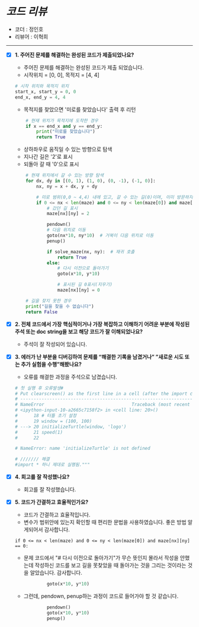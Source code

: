 # *코드 리뷰*

- 코더 : 정인호
- 리뷰어 : 이혁희

-----

- [x]  **1. 주어진 문제를 해결하는 완성된 코드가 제출되었나요?**
    - 주어진 문제를 해결하는 완성된 코드가 제출 되었습니다.
    - 시작위치 = [0, 0], 목적지 = [4, 4]
    ```python
    # 시작 위치와 목적지 위치
    start_x, start_y = 0, 0
    end_x, end_y = 4, 4
    ```
    
    - 목적지를 찾았으면 '미로를 찾았습니다' 출력 후 리턴
    ```Python
        # 현재 위치가 목적지에 도착한 경우
        if x == end_x and y == end_y:
            print("미로를 찾았습니다")
            return True
    ```
    
    - 상하좌우로 움직일 수 있는 방향으로 탐색
    - 지나간 길은 '2'로 표시
    - 되돌아 갈 때 '0'으로 표시
    ```Python
        # 현재 위치에서 갈 수 있는 방향 탐색
        for dx, dy in [(0, 1), (1, 0), (0, -1), (-1, 0)]:
            nx, ny = x + dx, y + dy

            # 미로 범위(0,0 ~ 4,4) 내에 있고, 갈 수 있는 길(0)이며, 이미 방문하지 않은 길인 경우(2가 아닌 경우)
            if 0 <= nx < len(maze) and 0 <= ny < len(maze[0]) and maze[nx][ny] == 0:
                # 갔던 길 표시
                maze[nx][ny] = 2

                pendown()
                # 다음 위치로 이동
                goto(nx*10, ny*10)  # 거북이 다음 위치로 이동
                penup()

                if solve_maze(nx, ny):  # 재귀 호출
                    return True
                else:
                    # 다시 이전으로 돌아가기
                    goto(x*10, y*10)

                    # 표시된 길 0표시(지우기)
                    maze[nx][ny] = 0

        # 길을 찾지 못한 경우
        print("길을 찾을 수 없습니다")
        return False
    ```


- [x]  **2. 전체 코드에서 가장 핵심적이거나 가장 복잡하고 이해하기 어려운 부분에 작성된 
주석 또는 doc string을 보고 해당 코드가 잘 이해되었나요?**
    - 주석이 잘 작성되어 있습니다.
    
- [x]  **3. 에러가 난 부분을 디버깅하여 문제를 “해결한 기록을 남겼거나” 
”새로운 시도 또는 추가 실험을 수행”해봤나요?**
    - 오류를 해결한 과정을 주석으로 남겼습니다.
    ```python
    # 첫 실행 후 오류발생#
    # Put clearscreen() as the first line in a cell (after the import command) to re-run turtle commands in the cell
    # ---------------------------------------------------------------------------
    # NameError                                 Traceback (most recent call last)
    # <ipython-input-10-a2665c7158f2> in <cell line: 20>()
    #      18 # 터틀 초기 설정
    #      19 window = (100, 100)
    # ---> 20 initializeTurtle(window, 'logo')
    #      21 speed(1)
    #      22

    # NameError: name 'initializeTurtle' is not defined

    # /////// 해결
    #import * 하니 제대로 실행됨."""
    ```
- [x]  **4. 회고를 잘 작성했나요?**
    - 회고를 잘 작성했습니다.

- [x]  **5. 코드가 간결하고 효율적인가요?**
    - 코드가 간결하고 효율적입니다.
    - 변수가 범위안에 있는지 확인할 때 편리한 문법을 사용하였습니다. 좋은 방법 알게되어서 감사합니다.
    ``` 
    if 0 <= nx < len(maze) and 0 <= ny < len(maze[0]) and maze[nx][ny] == 0:
    ```
    
    - 문제 코드에서 "# 다시 이전으로 돌아가기"가 무슨 뜻인지 몰라서 작성을 안했는데 작성하신 코드를 보고 길을 못찾았을 때 돌아가는 것을 그리는 것이라는 것을 알았습니다. 감사합니다.
    ```python
                goto(x*10, y*10)
    ```
    - 그런데, pendown, penup하는 과정이 코드로 들어가야 할 것 같습니다.
    ```python
                pendown()
                goto(x*10, y*10)
                penup()
    ```
